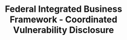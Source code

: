 ---
layout: standards
permalink: /fibf-cyb-cvd/
title: Federal Integrated Business Framework - Coordinated Vulnerability Disclosure
sub-title: Coordinated Vulnerability Disclosure
lifecycle-content: cyb/cvd/lifecycle.html
capabilities-content: cyb/cvd/capabilities.html
---